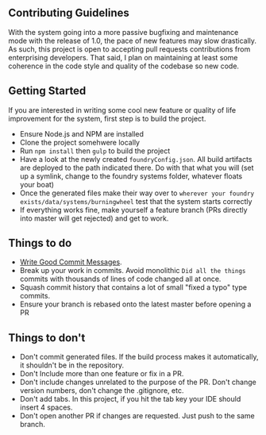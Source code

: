 ## Contributing Guidelines

With the system going into a more passive bugfixing and maintenance mode with the release of 1.0, the pace of new features may slow drastically.
As such, this project is open to accepting pull requests contributions from enterprising developers.
That said, I plan on maintaining at least some coherence in the code style and quality of the codebase so new code.

## Getting Started

If you are interested in writing some cool new feature or quality of life improvement for the system, first step is to build the project.
 - Ensure Node.js and NPM are installed
 - Clone the project somehwere locally
 - Run `npm install` then `gulp` to build the project
 - Have a look at the newly created `foundryConfig.json`. All build artifacts are deployed to the path indicated there.
 Do with that what you will (set up a symlink, change to the foundry systems folder, whatever floats your boat)
 - Once the generated files make their way over to `wherever your foundry exists/data/systems/burningwheel` test that the system starts correctly
 - If everything works fine, make yourself a feature branch (PRs directly into master will get rejected) and get to work.

## Things to do
 - [Write Good Commit Messages](https://chris.beams.io/posts/git-commit/).
 - Break up your work in commits. Avoid monolithic `Did all the things` commits with thousands of lines of code changed all at once.
 - Squash commit history that contains a lot of small "fixed a typo" type commits.
 - Ensure your branch is rebased onto the latest master before opening a PR
 
## Things to don't
 - Don't commit generated files. If the build process makes it automatically, it shouldn't be in the repository.
 - Don't Include more than one feature or fix in a PR.
 - Don't include changes unrelated to the purpose of the PR. Don't change version numbers, don't change the .gitignore, etc.
 - Don't add tabs. In this project, if you hit the tab key your IDE should insert 4 spaces.
 - Don't open another PR if changes are requested. Just push to the same branch.
 
